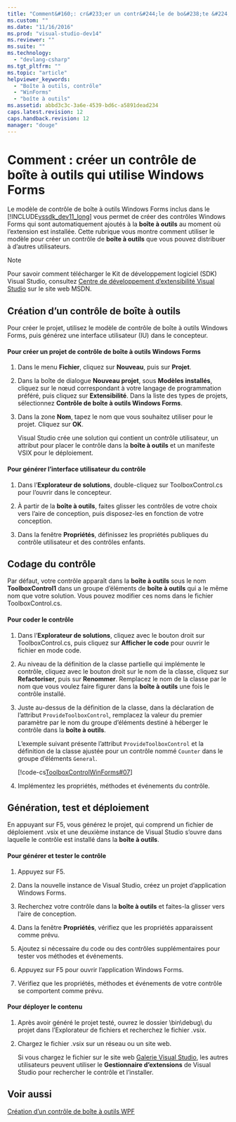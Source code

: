 ```yaml
---
title: "Comment&#160;: cr&#233;er un contr&#244;le de bo&#238;te &#224; outils qui utilise Windows Forms | Microsoft Docs"
ms.custom: ""
ms.date: "11/16/2016"
ms.prod: "visual-studio-dev14"
ms.reviewer: ""
ms.suite: ""
ms.technology: 
  - "devlang-csharp"
ms.tgt_pltfrm: ""
ms.topic: "article"
helpviewer_keywords: 
  - "Boîte à outils, contrôle"
  - "WinForms"
  - "boîte à outils"
ms.assetid: abbd3c3c-3a6e-4539-bd6c-a5891dead234
caps.latest.revision: 12
caps.handback.revision: 12
manager: "douge"
---
```

# Comment&#160;: cr&#233;er un contr&#244;le de bo&#238;te &#224; outils qui utilise Windows Forms
Le modèle de contrôle de boîte à outils Windows Forms inclus dans le [!INCLUDE[vssdk_dev11_long](../misc/includes/vssdk_dev11_long_md.md)] vous permet de créer des contrôles Windows Forms qui sont automatiquement ajoutés à la **boîte à outils** au moment où l’extension est installée. Cette rubrique vous montre comment utiliser le modèle pour créer un contrôle de **boîte à outils** que vous pouvez distribuer à d’autres utilisateurs.  
  
> [!NOTE]
>  Pour savoir comment télécharger le Kit de développement logiciel \(SDK\) Visual Studio, consultez [Centre de développement d’extensibilité Visual Studio](http://go.microsoft.com/fwlink/?linkid=121964) sur le site web MSDN.  
  
## Création d’un contrôle de boîte à outils  
 Pour créer le projet, utilisez le modèle de contrôle de boîte à outils Windows Forms, puis générez une interface utilisateur \(IU\) dans le concepteur.  
  
#### Pour créer un projet de contrôle de boîte à outils Windows Forms  
  
1.  Dans le menu **Fichier**, cliquez sur **Nouveau**, puis sur **Projet**.  
  
2.  Dans la boîte de dialogue **Nouveau projet**, sous **Modèles installés**, cliquez sur le nœud correspondant à votre langage de programmation préféré, puis cliquez sur **Extensibilité**. Dans la liste des types de projets, sélectionnez **Contrôle de boîte à outils Windows Forms**.  
  
3.  Dans la zone **Nom**, tapez le nom que vous souhaitez utiliser pour le projet. Cliquez sur **OK**.  
  
     Visual Studio crée une solution qui contient un contrôle utilisateur, un attribut pour placer le contrôle dans la **boîte à outils** et un manifeste VSIX pour le déploiement.  
  
#### Pour générer l’interface utilisateur du contrôle  
  
1.  Dans l’**Explorateur de solutions**, double\-cliquez sur ToolboxControl.cs pour l’ouvrir dans le concepteur.  
  
2.  À partir de la **boîte à outils**, faites glisser les contrôles de votre choix vers l’aire de conception, puis disposez\-les en fonction de votre conception.  
  
3.  Dans la fenêtre **Propriétés**, définissez les propriétés publiques du contrôle utilisateur et des contrôles enfants.  
  
## Codage du contrôle  
 Par défaut, votre contrôle apparaît dans la **boîte à outils** sous le nom **ToolboxControl1** dans un groupe d’éléments de **boîte à outils** qui a le même nom que votre solution. Vous pouvez modifier ces noms dans le fichier ToolboxControl.cs.  
  
#### Pour coder le contrôle  
  
1.  Dans l’**Explorateur de solutions**, cliquez avec le bouton droit sur ToolboxControl.cs, puis cliquez sur **Afficher le code**  pour ouvrir le fichier en mode code.  
  
2.  Au niveau de la définition de la classe partielle qui implémente le contrôle, cliquez avec le bouton droit sur le nom de la classe, cliquez sur **Refactoriser**, puis sur **Renommer**. Remplacez le nom de la classe par le nom que vous voulez faire figurer dans la **boîte à outils** une fois le contrôle installé.  
  
3.  Juste au\-dessus de la définition de la classe, dans la déclaration de l’attribut `ProvideToolboxControl`, remplacez la valeur du premier paramètre par le nom du groupe d’éléments destiné à héberger le contrôle dans la **boîte à outils**.  
  
     L’exemple suivant présente l’attribut `ProvideToolboxControl` et la définition de la classe ajustée pour un contrôle nommé `Counter` dans le groupe d’éléments `General`.  
  
     [!code-cs[ToolboxControlWinForms#07](../misc/codesnippet/CSharp/how-to-create-a-toolbox-control-that-uses-windows-forms_1.cs)]  
  
4.  Implémentez les propriétés, méthodes et événements du contrôle.  
  
## Génération, test et déploiement  
 En appuyant sur F5, vous générez le projet, qui comprend un fichier de déploiement .vsix et une deuxième instance de Visual Studio s’ouvre dans laquelle le contrôle est installé dans la **boîte à outils**.  
  
#### Pour générer et tester le contrôle  
  
1.  Appuyez sur F5.  
  
2.  Dans la nouvelle instance de Visual Studio, créez un projet d’application Windows Forms.  
  
3.  Recherchez votre contrôle dans la **boîte à outils** et faites\-la glisser vers l’aire de conception.  
  
4.  Dans la fenêtre **Propriétés**, vérifiez que les propriétés apparaissent comme prévu.  
  
5.  Ajoutez si nécessaire du code ou des contrôles supplémentaires pour tester vos méthodes et événements.  
  
6.  Appuyez sur F5 pour ouvrir l’application Windows Forms.  
  
7.  Vérifiez que les propriétés, méthodes et événements de votre contrôle se comportent comme prévu.  
  
#### Pour déployer le contenu  
  
1.  Après avoir généré le projet testé, ouvrez le dossier \\bin\\debug\\ du projet dans l’Explorateur de fichiers et recherchez le fichier .vsix.  
  
2.  Chargez le fichier .vsix sur un réseau ou un site web.  
  
     Si vous chargez le fichier sur le site web [Galerie Visual Studio](http://go.microsoft.com/fwlink/?LinkID=123847), les autres utilisateurs peuvent utiliser le **Gestionnaire d’extensions** de Visual Studio pour rechercher le contrôle et l’installer.  
  
## Voir aussi  
 [Création d’un contrôle de boîte à outils WPF](../extensibility/creating-a-wpf-toolbox-control.md)